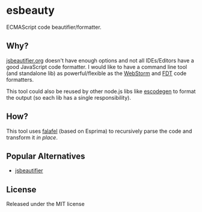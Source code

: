 # esbeauty

ECMAScript code beautifier/formatter.


## Why?

[jsbeautifier.org](http://jsbeautifier.org/) doesn't have enough options and
not all IDEs/Editors have a good JavaScript code formatter. I would like to
have a command line tool (and standalone lib) as powerful/flexible as the
[WebStorm](http://www.jetbrains.com/webstorm/) and
[FDT](http://fdt.powerflasher.com/) code formatters.

This tool could also be reused by other node.js libs like
[escodegen](https://github.com/Constellation/escodegen/) to format the output
(so each lib has a single responsibility).


## How?

This tool uses [falafel](https://github.com/substack/node-falafel) (based on
Esprima) to recursively parse the code and transform it *in place*.


## Popular Alternatives

 - [jsbeautifier](http://jsbeautifier.org/)


## License

Released under the MIT license


